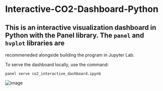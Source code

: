 # Interactive-CO2-Dashboard-Python

## This is an interactive visualization dashboard in Python with the Panel library. The `panel` and `hvplot` libraries are 
recommeneded alongside building the program in Jupyter Lab.

To serve the dashboard locally, use the command:

`panel serve co2_interactive_dashboard.ipynb`

![image](https://user-images.githubusercontent.com/34063225/204148229-64850cdb-a9da-432c-b18f-91794995cb59.png)

